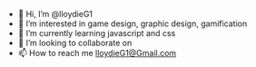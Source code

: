 - 👋 Hi, I’m @lloydieG1
- 👀 I’m interested in game design, graphic design, gamification
- 🌱 I’m currently learning javascript and css
- 💞️ I’m looking to collaborate on 
- 📫 How to reach me lloydieG1@Gmail.com

<!---
lloydieG1/lloydieG1 is a ✨ special ✨ repository because its `README.md` (this file) appears on your GitHub profile.
You can click the Preview link to take a look at your changes.
--->
